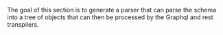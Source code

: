The goal of this section is to generate a parser that can parse the schema into a tree of objects that can then be
processed by the Graphql and rest transpilers.